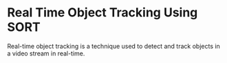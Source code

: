 # Real Time Object Tracking Using SORT
Real-time object tracking is a technique used to detect and track objects in a video stream in real-time.

